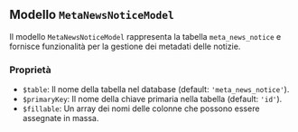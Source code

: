 ## Modello `MetaNewsNoticeModel`

Il modello `MetaNewsNoticeModel` rappresenta la tabella `meta_news_notice` e fornisce funzionalità per la gestione dei metadati delle notizie.

### Proprietà

* `$table`: Il nome della tabella nel database (default: `'meta_news_notice'`).
* `$primaryKey`: Il nome della chiave primaria nella tabella (default: `'id'`).
* `$fillable`: Un array dei nomi delle colonne che possono essere assegnate in massa.
